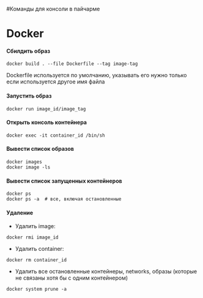 #Команды для консоли в пайчарме

# Docker

#### Сбилдить образ
```
docker build . --file Dockerfile --tag image-tag
```

Dockerfile используется по умолчанию, указывать его нужно только если используется другое имя файла

#### Запустить образ

```
docker run image_id/image_tag
```

#### Открыть консоль контейнера

```
docker exec -it container_id /bin/sh
```

#### Вывести список образов

```
docker images
docker image -ls 
```

#### Вывести список запущенных контейнеров

```
docker ps
docker ps -a  # все, включая остановленные
```

#### Удаление

+ Удалить image:

```
docker rmi image_id
```

+ Удалить container:

```
docker rm container_id
```

+ Удалить все остановленные контейнеры, networks, образы (которые не связаны хотя бы с одним контейнером)

```
docker system prune -a
```
